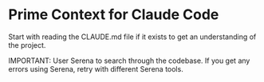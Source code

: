 # Prime Context for Claude Code

Start with reading the CLAUDE.md file if it exists to get an understanding of the project.

IMPORTANT: User Serena to search through the codebase. If you get any errors using Serena, retry with different Serena tools.